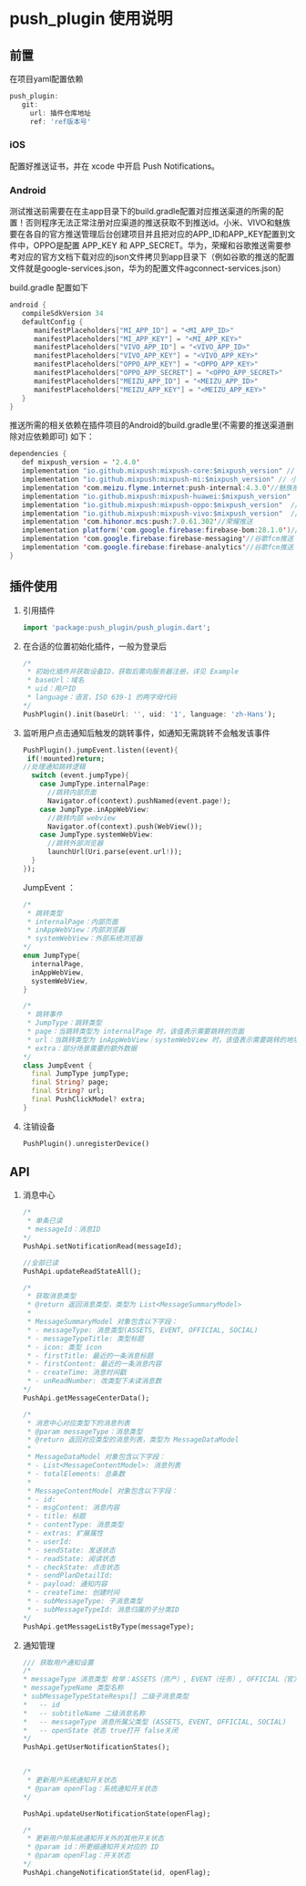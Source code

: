 # push_plugin 使用说明



## 前置
 在项目yaml配置依赖
   ```dart
   push_plugin:
      git:
        url: 插件仓库地址
        ref: 'ref版本号'
   ```
### iOS

配置好推送证书，并在 xcode 中开启 Push Notifications。

### Android

测试推送前需要在在主app目录下的build.gradle配置对应推送渠道的所需的配置！否则程序无法正常注册对应渠道的推送获取不到推送id。小米、VIVO和魅族要在各自的官方推送管理后台创建项目并且把对应的APP_ID和APP_KEY配置到文件中，OPPO是配置 APP_KEY 和 APP_SECRET。华为，荣耀和谷歌推送需要参考对应的官方文档下载对应的json文件拷贝到app目录下（例如谷歌的推送的配置文件就是google-services.json，华为的配置文件agconnect-services.json）

build.gradle 配置如下
```java
android {
   compileSdkVersion 34
   defaultConfig {
      manifestPlaceholders["MI_APP_ID"] = "<MI_APP_ID>"
      manifestPlaceholders["MI_APP_KEY"] = "<MI_APP_KEY>"
      manifestPlaceholders["VIVO_APP_ID"] = "<VIVO_APP_ID>"
      manifestPlaceholders["VIVO_APP_KEY"] = "<VIVO_APP_KEY>"
      manifestPlaceholders["OPPO_APP_KEY"] = "<OPPO_APP_KEY>"
      manifestPlaceholders["OPPO_APP_SECRET"] = "<OPPO_APP_SECRET>"
      manifestPlaceholders["MEIZU_APP_ID"] = "<MEIZU_APP_ID>"
      manifestPlaceholders["MEIZU_APP_KEY"] = "<MEIZU_APP_KEY>"
   }
}
```

推送所需的相关依赖在插件项目的Android的build.gradle里(不需要的推送渠道删除对应依赖即可) 如下：
```java
dependencies {
   def mixpush_version = '2.4.0'
   implementation "io.github.mixpush:mixpush-core:$mixpush_version" // 核心包
   implementation "io.github.mixpush:mixpush-mi:$mixpush_version" // 小米推送
   implementation 'com.meizu.flyme.internet:push-internal:4.3.0'//魅族推送
   implementation "io.github.mixpush:mixpush-huawei:$mixpush_version"  // 华为推送
   implementation "io.github.mixpush:mixpush-oppo:$mixpush_version"  // OPPO推送
   implementation "io.github.mixpush:mixpush-vivo:$mixpush_version"  // VIVO推送
   implementation 'com.hihonor.mcs:push:7.0.61.302'//荣耀推送
   implementation platform('com.google.firebase:firebase-bom:28.1.0')//谷歌fcm推送
   implementation 'com.google.firebase:firebase-messaging'//谷歌fcm推送
   implementation 'com.google.firebase:firebase-analytics'//谷歌fcm推送
}
```



## 插件使用

1. 引用插件

   ```dart
   import 'package:push_plugin/push_plugin.dart';
   ```

2. 在合适的位置初始化插件，一般为登录后

   ```dart
   /*
    * 初始化插件并获取设备ID，获取后需向服务器注册，详见 Example
    * baseUrl：域名
    * uid：用户ID
    * language：语言，ISO 639-1 的两字母代码
   */
   PushPlugin().init(baseUrl: '', uid: '1', language: 'zh-Hans');
   ```

3. 监听用户点击通知后触发的跳转事件，如通知无需跳转不会触发该事件

   ```dart
   PushPlugin().jumpEvent.listen((event){
   	if(!mounted)return;
   //处理通知跳转逻辑
     switch (event.jumpType){
       case JumpType.internalPage:
         //跳转内部页面
         Navigator.of(context).pushNamed(event.page!);
       case JumpType.inAppWebView:
         //跳转内部 webview
         Navigator.of(context).push(WebView());
       case JumpType.systemWebView:
         //跳转外部浏览器
         launchUrl(Uri.parse(event.url!));
     }
   });
   ```

   JumpEvent ：

   ```dart
   /*
    * 跳转类型
    * internalPage：内部页面
    * inAppWebView：内部浏览器
    * systemWebView：外部系统浏览器
   */
   enum JumpType{
     internalPage, 
     inAppWebView,
     systemWebView,
   }
   
   /*
    * 跳转事件
    * JumpType：跳转类型
    * page：当跳转类型为 internalPage 时，该值表示需要跳转的页面
    * url：当跳转类型为 inAppWebView｜systemWebView 时，该值表示需要跳转的地址
    * extra：部分场景需要的额外数据
   */
   class JumpEvent {
     final JumpType jumpType;
     final String? page;
     final String? url;
     final PushClickModel? extra;
   }
   ```

4. 注销设备

   ```dart
   PushPlugin().unregisterDevice()
   ```

## API

1. 消息中心

   ```dart
   /*
    * 单条已读
    * messageId：消息ID
   */
   PushApi.setNotificationRead(messageId);
   ```

   ```dart
   //全部已读
   PushApi.updateReadStateAll();
   ```

   ```dart
   /*
    * 获取消息类型
    * @return 返回消息类型，类型为 List<MessageSummaryModel>
    * 
    * MessageSummaryModel 对象包含以下字段：
    * - messageType: 消息类型(ASSETS, EVENT, OFFICIAL, SOCIAL)	
    * - messageTypeTitle: 类型标题
    * - icon: 类型 icon
    * - firstTitle: 最近的一条消息标题
    * - firstContent: 最近的一条消息内容
    * - createTime: 消息时间戳
    * - unReadNumber: 改类型下未读消息数
   */
   PushApi.getMessageCenterData();
   ```

   ```dart
   /*
    * 消息中心对应类型下的消息列表
    * @param messageType：消息类型
    * @return 返回对应类型的消息列表，类型为 MessageDataModel
    * 
    * MessageDataModel 对象包含以下字段：
    * - List<MessageContentModel>: 消息列表
    * - totalElements: 总条数
    *
    * MessageContentModel 对象包含以下字段：
    * - id: 
    * - msgContent: 消息内容
    * - title: 标题	
    * - contentType: 消息类型	
    * - extras: 扩展属性
    * - userId: 
    * - sendState: 发送状态	
    * - readState: 阅读状态	
    * - checkState: 点击状态	
    * - sendPlanDetailId: 
    * - payload: 通知内容
    * - createTime: 创建时间
    * - subMessageType: 子消息类型
    * - subMessageTypeId: 消息归属的子分类ID
   */
   PushApi.getMessageListByType(messageType);
   ```


5. 通知管理

   ```dart
   /// 获取用户通知设置
   /*
   * messageType 消息类型 枚举：ASSETS（资产）, EVENT（任务）, OFFICIAL（官方）, SOCIAL（社交）
   * messageTypeName 类型名称
   * subMessageTypeStateResps[] 二级子消息类型
   *   -- id
   *   -- subtitleName 二级消息名称
   *   -- messageType 消息所属父类型 (ASSETS, EVENT, OFFICIAL, SOCIAL)
   *   -- openState 状态 true打开 false关闭
   */  
   PushApi.getUserNotificationStates();
   ```

   ```dart
   
   /*
    * 更新用户系统通知开关状态
    * @param openFlag：系统通知开关状态
   */
   
   PushApi.updateUserNotificationState(openFlag);
   ```

   ```dart
   /*
    * 更新用户除系统通知开关外的其他开关状态
    * @param id：所更细通知开关对应的 ID
    * @param openFlag：开关状态
   */
   PushApi.changeNotificationState(id, openFlag);
   ```